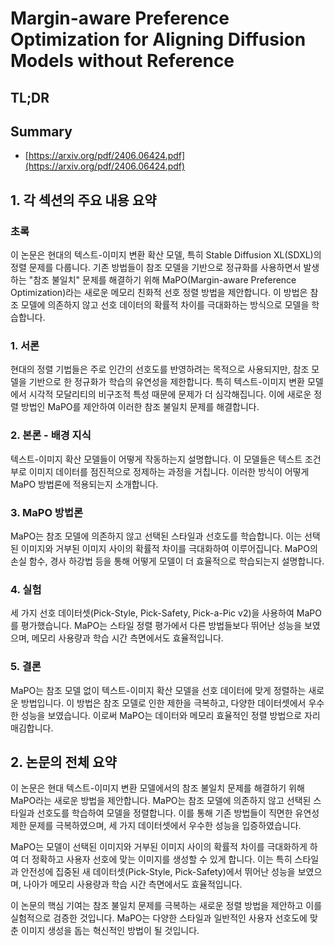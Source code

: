 # Margin-aware Preference Optimization for Aligning Diffusion Models without Reference
## TL;DR
## Summary
- [https://arxiv.org/pdf/2406.06424.pdf](https://arxiv.org/pdf/2406.06424.pdf)

## 1. 각 섹션의 주요 내용 요약

### 초록

이 논문은 현대의 텍스트-이미지 변환 확산 모델, 특히 Stable Diffusion XL(SDXL)의 정렬 문제를 다룹니다. 기존 방법들이 참조 모델을 기반으로 정규화를 사용하면서 발생하는 "참조 불일치" 문제를 해결하기 위해 MaPO(Margin-aware Preference Optimization)라는 새로운 메모리 친화적 선호 정렬 방법을 제안합니다. 이 방법은 참조 모델에 의존하지 않고 선호 데이터의 확률적 차이를 극대화하는 방식으로 모델을 학습합니다.

### 1. 서론

현대의 정렬 기법들은 주로 인간의 선호도를 반영하려는 목적으로 사용되지만, 참조 모델을 기반으로 한 정규화가 학습의 유연성을 제한합니다. 특히 텍스트-이미지 변환 모델에서 시각적 모달리티의 비구조적 특성 때문에 문제가 더 심각해집니다. 이에 새로운 정렬 방법인 MaPO를 제안하여 이러한 참조 불일치 문제를 해결합니다.

### 2. 본론 - 배경 지식

텍스트-이미지 확산 모델들이 어떻게 작동하는지 설명합니다. 이 모델들은 텍스트 조건부로 이미지 데이터를 점진적으로 정제하는 과정을 거칩니다. 이러한 방식이 어떻게 MaPO 방법론에 적용되는지 소개합니다.

### 3. MaPO 방법론

MaPO는 참조 모델에 의존하지 않고 선택된 스타일과 선호도를 학습합니다. 이는 선택된 이미지와 거부된 이미지 사이의 확률적 차이를 극대화하여 이루어집니다. MaPO의 손실 함수, 경사 하강법 등을 통해 어떻게 모델이 더 효율적으로 학습되는지 설명합니다.

### 4. 실험

세 가지 선호 데이터셋(Pick-Style, Pick-Safety, Pick-a-Pic v2)을 사용하여 MaPO를 평가했습니다. MaPO는 스타일 정렬 평가에서 다른 방법들보다 뛰어난 성능을 보였으며, 메모리 사용량과 학습 시간 측면에서도 효율적입니다.

### 5. 결론

MaPO는 참조 모델 없이 텍스트-이미지 확산 모델을 선호 데이터에 맞게 정렬하는 새로운 방법입니다. 이 방법은 참조 모델로 인한 제한을 극복하고, 다양한 데이터셋에서 우수한 성능을 보였습니다. 이로써 MaPO는 데이터와 메모리 효율적인 정렬 방법으로 자리매김합니다.

## 2. 논문의 전체 요약

이 논문은 현대 텍스트-이미지 변환 모델에서의 참조 불일치 문제를 해결하기 위해 MaPO라는 새로운 방법을 제안합니다. MaPO는 참조 모델에 의존하지 않고 선택된 스타일과 선호도를 학습하여 모델을 정렬합니다. 이를 통해 기존 방법들이 직면한 유연성 제한 문제를 극복하였으며, 세 가지 데이터셋에서 우수한 성능을 입증하였습니다.

MaPO는 모델이 선택된 이미지와 거부된 이미지 사이의 확률적 차이를 극대화하게 하여 더 정확하고 사용자 선호에 맞는 이미지를 생성할 수 있게 합니다. 이는 특히 스타일과 안전성에 집중된 새 데이터셋(Pick-Style, Pick-Safety)에서 뛰어난 성능을 보였으며, 나아가 메모리 사용량과 학습 시간 측면에서도 효율적입니다. 

이 논문의 핵심 기여는 참조 불일치 문제를 극복하는 새로운 정렬 방법을 제안하고 이를 실험적으로 검증한 것입니다. MaPO는 다양한 스타일과 일반적인 사용자 선호도에 맞춘 이미지 생성을 돕는 혁신적인 방법이 될 것입니다.